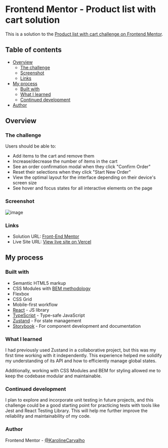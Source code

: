 # Frontend Mentor - Product list with cart solution

This is a solution to the [Product list with cart challenge on Frontend Mentor](https://www.frontendmentor.io/challenges/product-list-with-cart-5MmqLVAp_d). 

## Table of contents

- [Overview](#overview)
  - [The challenge](#the-challenge)
  - [Screenshot](#screenshot)
  - [Links](#links)
- [My process](#my-process)
  - [Built with](#built-with)
  - [What I learned](#what-i-learned)
  - [Continued development](#continued-development)
- [Author](#author)

## Overview

### The challenge

Users should be able to:

- Add items to the cart and remove them
- Increase/decrease the number of items in the cart
- See an order confirmation modal when they click "Confirm Order"
- Reset their selections when they click "Start New Order"
- View the optimal layout for the interface depending on their device's screen size
- See hover and focus states for all interactive elements on the page

### Screenshot

![image](https://github.com/user-attachments/assets/9b8b3ec9-dc74-4e5d-a071-ddeb289352a9)


### Links

- Solution URL: [Front-End Mentor](https://www.frontendmentor.io/solutions/responsive-product-list-with-cart---zustand-css-modules-and-storyboo-ZuH_uoiwZZ)
- Live Site URL: [View live site on Vercel](https://product-list-with-cart-seven-rho.vercel.app/)

## My process

### Built with

- Semantic HTML5 markup
- CSS Modules with [BEM methodology](https://getbem.com/)
- Flexbox
- CSS Grid
- Mobile-first workflow
- [React](https://reactjs.org/) - JS library
- [TypeScript](https://www.typescriptlang.org/) - Type-safe JavaScript
- [Zustand](https://github.com/pmndrs/zustand) - For state management
- [Storybook](https://storybook.js.org/) - For component development and documentation

### What I learned

I had previously used Zustand in a collaborative project, but this was my first time working with it independently. This experience helped me solidify my understanding of its API and how to efficiently manage global states.

Additionally, working with CSS Modules and BEM for styling allowed me to keep the codebase modular and maintainable.

### Continued development

I plan to explore and incorporate unit testing in future projects, and this challenge could be a good starting point for practicing tests with tools like Jest and React Testing Library. This will help me further improve the reliability and maintainability of my code.

### Author

Frontend Mentor - [@KarolineCarvalho](https://www.frontendmentor.io/profile/KarolineCarvalho)
